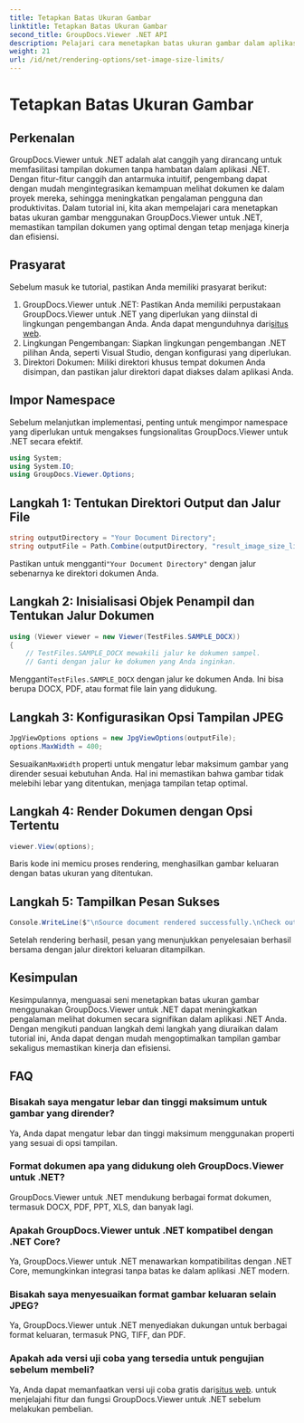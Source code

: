 ```yaml
---
title: Tetapkan Batas Ukuran Gambar
linktitle: Tetapkan Batas Ukuran Gambar
second_title: GroupDocs.Viewer .NET API
description: Pelajari cara menetapkan batas ukuran gambar dalam aplikasi .NET dengan mudah menggunakan GroupDocs.Viewer untuk .NET, sehingga meningkatkan pengalaman melihat dokumen.
weight: 21
url: /id/net/rendering-options/set-image-size-limits/
---
```


# Tetapkan Batas Ukuran Gambar

## Perkenalan
GroupDocs.Viewer untuk .NET adalah alat canggih yang dirancang untuk memfasilitasi tampilan dokumen tanpa hambatan dalam aplikasi .NET. Dengan fitur-fitur canggih dan antarmuka intuitif, pengembang dapat dengan mudah mengintegrasikan kemampuan melihat dokumen ke dalam proyek mereka, sehingga meningkatkan pengalaman pengguna dan produktivitas. Dalam tutorial ini, kita akan mempelajari cara menetapkan batas ukuran gambar menggunakan GroupDocs.Viewer untuk .NET, memastikan tampilan dokumen yang optimal dengan tetap menjaga kinerja dan efisiensi.
## Prasyarat
Sebelum masuk ke tutorial, pastikan Anda memiliki prasyarat berikut:
1.  GroupDocs.Viewer untuk .NET: Pastikan Anda memiliki perpustakaan GroupDocs.Viewer untuk .NET yang diperlukan yang diinstal di lingkungan pengembangan Anda. Anda dapat mengunduhnya dari[situs web](https://releases.groupdocs.com/viewer/net/).
2. Lingkungan Pengembangan: Siapkan lingkungan pengembangan .NET pilihan Anda, seperti Visual Studio, dengan konfigurasi yang diperlukan.
3. Direktori Dokumen: Miliki direktori khusus tempat dokumen Anda disimpan, dan pastikan jalur direktori dapat diakses dalam aplikasi Anda.

## Impor Namespace
Sebelum melanjutkan implementasi, penting untuk mengimpor namespace yang diperlukan untuk mengakses fungsionalitas GroupDocs.Viewer untuk .NET secara efektif.
```csharp
using System;
using System.IO;
using GroupDocs.Viewer.Options;
```
## Langkah 1: Tentukan Direktori Output dan Jalur File
```csharp
string outputDirectory = "Your Document Directory";
string outputFile = Path.Combine(outputDirectory, "result_image_size_limit.jpg");
```
 Pastikan untuk mengganti`"Your Document Directory"` dengan jalur sebenarnya ke direktori dokumen Anda.
## Langkah 2: Inisialisasi Objek Penampil dan Tentukan Jalur Dokumen
```csharp
using (Viewer viewer = new Viewer(TestFiles.SAMPLE_DOCX))
{
    // TestFiles.SAMPLE_DOCX mewakili jalur ke dokumen sampel.
    // Ganti dengan jalur ke dokumen yang Anda inginkan.
```
 Mengganti`TestFiles.SAMPLE_DOCX` dengan jalur ke dokumen Anda. Ini bisa berupa DOCX, PDF, atau format file lain yang didukung.
## Langkah 3: Konfigurasikan Opsi Tampilan JPEG
```csharp
JpgViewOptions options = new JpgViewOptions(outputFile);
options.MaxWidth = 400;
```
 Sesuaikan`MaxWidth` properti untuk mengatur lebar maksimum gambar yang dirender sesuai kebutuhan Anda. Hal ini memastikan bahwa gambar tidak melebihi lebar yang ditentukan, menjaga tampilan tetap optimal.
## Langkah 4: Render Dokumen dengan Opsi Tertentu
```csharp
viewer.View(options);
```
Baris kode ini memicu proses rendering, menghasilkan gambar keluaran dengan batas ukuran yang ditentukan.
## Langkah 5: Tampilkan Pesan Sukses
```csharp
Console.WriteLine($"\nSource document rendered successfully.\nCheck output in {outputDirectory}.");
```
Setelah rendering berhasil, pesan yang menunjukkan penyelesaian berhasil bersama dengan jalur direktori keluaran ditampilkan.

## Kesimpulan
Kesimpulannya, menguasai seni menetapkan batas ukuran gambar menggunakan GroupDocs.Viewer untuk .NET dapat meningkatkan pengalaman melihat dokumen secara signifikan dalam aplikasi .NET Anda. Dengan mengikuti panduan langkah demi langkah yang diuraikan dalam tutorial ini, Anda dapat dengan mudah mengoptimalkan tampilan gambar sekaligus memastikan kinerja dan efisiensi.
## FAQ
### Bisakah saya mengatur lebar dan tinggi maksimum untuk gambar yang dirender?
Ya, Anda dapat mengatur lebar dan tinggi maksimum menggunakan properti yang sesuai di opsi tampilan.
### Format dokumen apa yang didukung oleh GroupDocs.Viewer untuk .NET?
GroupDocs.Viewer untuk .NET mendukung berbagai format dokumen, termasuk DOCX, PDF, PPT, XLS, dan banyak lagi.
### Apakah GroupDocs.Viewer untuk .NET kompatibel dengan .NET Core?
Ya, GroupDocs.Viewer untuk .NET menawarkan kompatibilitas dengan .NET Core, memungkinkan integrasi tanpa batas ke dalam aplikasi .NET modern.
### Bisakah saya menyesuaikan format gambar keluaran selain JPEG?
Ya, GroupDocs.Viewer untuk .NET menyediakan dukungan untuk berbagai format keluaran, termasuk PNG, TIFF, dan PDF.
### Apakah ada versi uji coba yang tersedia untuk pengujian sebelum membeli?
 Ya, Anda dapat memanfaatkan versi uji coba gratis dari[situs web](https://releases.groupdocs.com/viewer/net/). untuk menjelajahi fitur dan fungsi GroupDocs.Viewer untuk .NET sebelum melakukan pembelian.